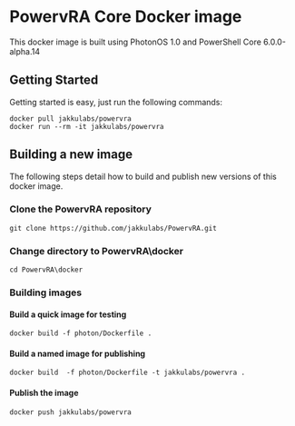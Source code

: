 
# PowervRA Core Docker image

This docker image is built using PhotonOS 1.0 and PowerShell Core 6.0.0-alpha.14

## Getting Started

Getting started is easy, just run the following commands:

```
docker pull jakkulabs/powervra
docker run --rm -it jakkulabs/powervra
```

## Building a new image

The following steps detail how to build and publish new versions of this docker image.

### Clone the PowervRA repository

```
git clone https://github.com/jakkulabs/PowervRA.git
```

### Change directory to PowervRA\docker

```
cd PowervRA\docker
```

### Building images

#### Build a quick image for testing

```
docker build -f photon/Dockerfile .

```

#### Build a named image for publishing

```
docker build  -f photon/Dockerfile -t jakkulabs/powervra .
```

#### Publish the image

```
docker push jakkulabs/powervra
```